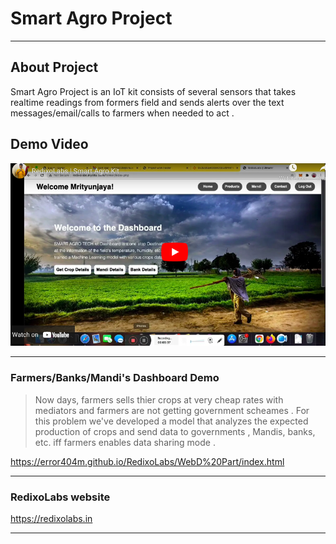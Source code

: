# Smart Agro Project 

-------------------
## About Project
Smart Agro Project is an IoT kit consists of several sensors that takes realtime readings from formers field and sends alerts over the text messages/email/calls to farmers when needed to act .

## Demo Video

[![Watch the video](../ss/demo2.png)](https://youtu.be/RTORt3Mbf3Q)

   <hr>
   
### Farmers/Banks/Mandi's Dashboard Demo

> Now days, farmers sells thier crops at very cheap rates with mediators and farmers are not getting government scheames . For this problem we've developed a model that analyzes the expected production of crops and send data to governments , Mandis, banks, etc. iff farmers enables data sharing mode .

 https://error404m.github.io/RedixoLabs/WebD%20Part/index.html
 
 <hr>
 
 ### RedixoLabs website

 https://redixolabs.in
 
 <hr>
